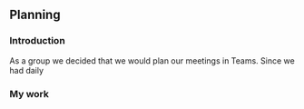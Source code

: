 ## Planning

### Introduction
As a group we decided that we would plan our meetings in Teams. Since we had daily 

### My work
